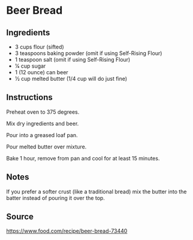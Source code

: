 # Beer Bread

## Ingredients
+ 3 cups flour (sifted)
+ 3 teaspoons baking powder (omit if using Self-Rising Flour)
+ 1 teaspoon salt (omit if using Self-Rising Flour)
+ 1⁄4 cup sugar
+ 1 (12 ounce) can beer
+ 1⁄2 cup melted butter (1/4 cup will do just fine)

## Instructions
Preheat oven to 375 degrees.

Mix dry ingredients and beer.

Pour into a greased loaf pan.

Pour melted butter over mixture.

Bake 1 hour, remove from pan and cool for at least 15 minutes.

## Notes
If you prefer a softer crust (like a traditional bread) mix the butter into the batter instead of pouring it over the top.

## Source
https://www.food.com/recipe/beer-bread-73440
